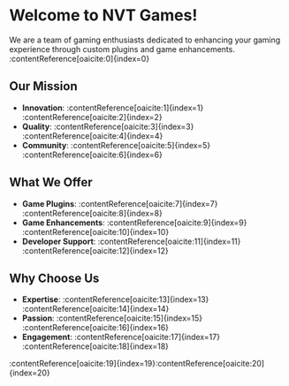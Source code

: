 # Welcome to NVT Games!

We are a team of gaming enthusiasts dedicated to enhancing your gaming experience through custom plugins and game enhancements.&#8203;:contentReference[oaicite:0]{index=0}

## Our Mission

- **Innovation**: :contentReference[oaicite:1]{index=1}&#8203;:contentReference[oaicite:2]{index=2}
- **Quality**: :contentReference[oaicite:3]{index=3}&#8203;:contentReference[oaicite:4]{index=4}
- **Community**: :contentReference[oaicite:5]{index=5}&#8203;:contentReference[oaicite:6]{index=6}

## What We Offer

- **Game Plugins**: :contentReference[oaicite:7]{index=7}&#8203;:contentReference[oaicite:8]{index=8}
- **Game Enhancements**: :contentReference[oaicite:9]{index=9}&#8203;:contentReference[oaicite:10]{index=10}
- **Developer Support**: :contentReference[oaicite:11]{index=11}&#8203;:contentReference[oaicite:12]{index=12}

## Why Choose Us

- **Expertise**: :contentReference[oaicite:13]{index=13}&#8203;:contentReference[oaicite:14]{index=14}
- **Passion**: :contentReference[oaicite:15]{index=15}&#8203;:contentReference[oaicite:16]{index=16}
- **Engagement**: :contentReference[oaicite:17]{index=17}&#8203;:contentReference[oaicite:18]{index=18}

:contentReference[oaicite:19]{index=19}&#8203;:contentReference[oaicite:20]{index=20}
